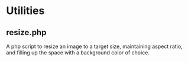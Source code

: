 # Utilities

## resize.php
A php script to resize an image to a target size, maintaining aspect ratio, and filling up the space with a background color of choice.
